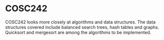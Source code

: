 # COSC242
COSC242 looks more closely at algorithms and data structures. The data structures covered include balanced search trees, hash tables and graphs. Quicksort and mergesort are among the algorithms to be implemented.
